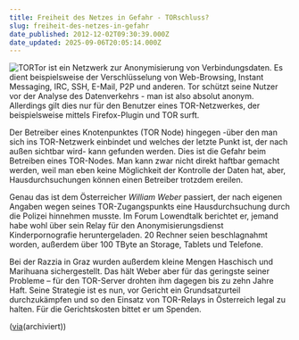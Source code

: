 ```yaml
---
title: Freiheit des Netzes in Gefahr - TORschluss?
slug: freiheit-des-netzes-in-gefahr
date_published: 2012-12-02T09:30:39.000Z
date_updated: 2025-09-06T20:05:14.000Z
---
```


![TOR](//picdump.thafaker.de/2012/12/Bildschirmfoto-2012-12-02-um-10.26.20-100x100.png)Tor ist ein Netzwerk zur Anonymisierung von Verbindungsdaten. Es dient beispielsweise der Verschlüsselung von Web-Browsing, Instant Messaging, IRC, SSH, E-Mail, P2P und anderen. Tor schützt seine Nutzer vor der Analyse des Datenverkehrs - man ist also absolut anonym. Allerdings gilt dies nur für den Benutzer eines TOR-Netzwerkes, der beispielsweise mittels Firefox-Plugin und TOR surft. 

Der Betreiber eines Knotenpunktes (TOR Node) hingegen -über den man sich ins TOR-Netzwerk einbindet und welches der letzte Punkt ist, der nach außen sichtbar wird- kann gefunden werden. Dies ist die Gefahr beim Betreiben eines TOR-Nodes. Man kann zwar nicht direkt haftbar gemacht werden, weil man eben keine Möglichkeit der Kontrolle der Daten hat, aber, Hausdurchsuchungen können einen Betreiber trotzdem ereilen.

Genau das ist dem Österreicher *William Weber* passiert, der nach eigenen Angaben wegen seines TOR-Zugangspunkts eine Hausdurchsuchung durch die Polizei hinnehmen musste. Im Forum Lowendtalk berichtet er, jemand habe wohl über sein Relay für den Anonymisierungsdienst Kinderpornografie heruntergeladen. 20 Rechner seien beschlagnahmt worden, außerdem über 100 TByte an Storage, Tablets und Telefone.

Bei der Razzia in Graz wurden außerdem kleine Mengen Haschisch und Marihuana sichergestellt. Das hält Weber aber für das geringste seiner Probleme – für den TOR-Server drohten ihm dagegen bis zu zehn Jahre Haft. Seine Strategie ist es nun, vor Gericht ein Grundsatzurteil durchzukämpfen und so den Einsatz von TOR-Relays in Österreich legal zu halten. Für die Gerichtskosten bittet er um Spenden.

([via](https://web.archive.org/web/20121201191455/http://www.zdnet.de/88134160/osterreich-hausdurchsuchung-bei-tor-nutzer/)(archiviert))
